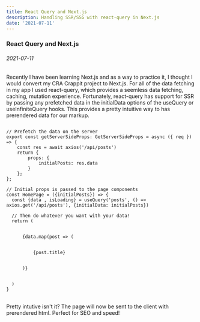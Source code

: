 ```yaml
---
title: React Query and Next.js
description: Handling SSR/SSG with react-query in Next.js
date: '2021-07-11'
---
```


### React Query and Next.js 
###### 2021-07-11

Recently I have been learning Next.js and as a way to practice it, I thought I would convert my CRA Crappit project to Next.js. For all of the data fetching in my app I used
react-query, which provides a seemless data fetching, caching, mutation experience. Fortunately, react-query has support for SSR by passing any prefetched data in the initialData
options of the useQuery or useInfiniteQuery hooks. This provides a pretty intuitive way to has prerendered data for our markup.

<pre>
<code class="language-js">
// Prefetch the data on the server
export const getServerSideProps: GetServerSideProps = async ({ req }) => {
	const res = await axios('/api/posts')
	return {
		props: {
			initialPosts: res.data
		}
	};
};

// Initial props is passed to the page components
const HomePage = ({initialPosts}) => {
  const {data , isLoading} = useQuery('posts', () => axios.get('/api/posts'), {initialData: initialPosts})
  
  // Then do whatever you want with your data!
  return (
    <div>
      {data.map(post => (
        <div>
          {post.title}
        </div>
      )}
    </div>
  )
}
</code>
</pre>

Pretty intutive isn't it? The page will now be sent to the client with prerendered html. Perfect for SEO and speed!
